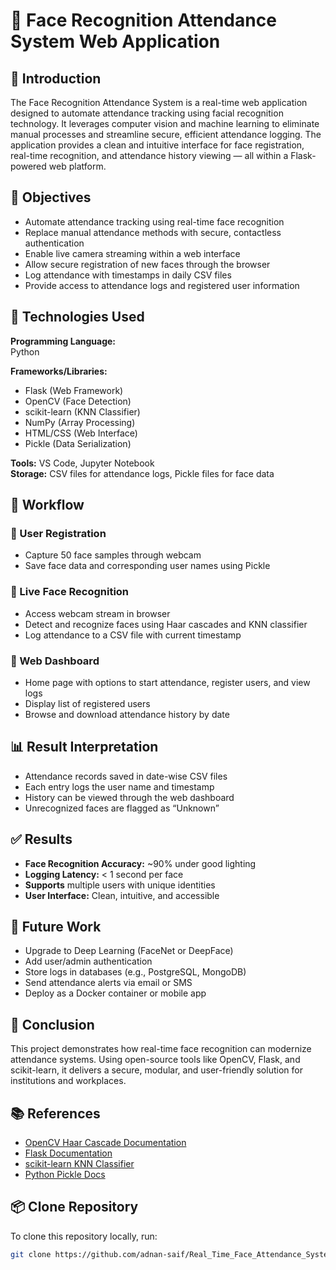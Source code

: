 # 🎯 Face Recognition Attendance System Web Application

## 📘 Introduction  
The Face Recognition Attendance System is a real-time web application designed to automate attendance tracking using facial recognition technology. It leverages computer vision and machine learning to eliminate manual processes and streamline secure, efficient attendance logging. The application provides a clean and intuitive interface for face registration, real-time recognition, and attendance history viewing — all within a Flask-powered web platform.

## 🎯 Objectives  
- Automate attendance tracking using real-time face recognition  
- Replace manual attendance methods with secure, contactless authentication  
- Enable live camera streaming within a web interface  
- Allow secure registration of new faces through the browser  
- Log attendance with timestamps in daily CSV files  
- Provide access to attendance logs and registered user information  

## 🧰 Technologies Used  
**Programming Language:**  
Python  

**Frameworks/Libraries:**  
- Flask (Web Framework)  
- OpenCV (Face Detection)  
- scikit-learn (KNN Classifier)  
- NumPy (Array Processing)  
- HTML/CSS (Web Interface)  
- Pickle (Data Serialization)  

**Tools:** VS Code, Jupyter Notebook  
**Storage:** CSV files for attendance logs, Pickle files for face data  

## 🔁 Workflow  

### 🔹 User Registration  
- Capture 50 face samples through webcam  
- Save face data and corresponding user names using Pickle  

### 🔹 Live Face Recognition  
- Access webcam stream in browser  
- Detect and recognize faces using Haar cascades and KNN classifier  
- Log attendance to a CSV file with current timestamp  

### 🔹 Web Dashboard  
- Home page with options to start attendance, register users, and view logs  
- Display list of registered users  
- Browse and download attendance history by date  

## 📊 Result Interpretation  
- Attendance records saved in date-wise CSV files  
- Each entry logs the user name and timestamp  
- History can be viewed through the web dashboard  
- Unrecognized faces are flagged as “Unknown”  

## ✅ Results  
- **Face Recognition Accuracy:** ~90% under good lighting  
- **Logging Latency:** < 1 second per face  
- **Supports** multiple users with unique identities  
- **User Interface:** Clean, intuitive, and accessible  

## 🔮 Future Work  
- Upgrade to Deep Learning (FaceNet or DeepFace)  
- Add user/admin authentication  
- Store logs in databases (e.g., PostgreSQL, MongoDB)  
- Send attendance alerts via email or SMS  
- Deploy as a Docker container or mobile app  

## 🧾 Conclusion  
This project demonstrates how real-time face recognition can modernize attendance systems. Using open-source tools like OpenCV, Flask, and scikit-learn, it delivers a secure, modular, and user-friendly solution for institutions and workplaces.

## 📚 References  
- [OpenCV Haar Cascade Documentation](https://docs.opencv.org/)  
- [Flask Documentation](https://flask.palletsprojects.com/)  
- [scikit-learn KNN Classifier](https://scikit-learn.org/)  
- [Python Pickle Docs](https://docs.python.org/3/library/pickle.html)  

## 📦 Clone Repository  
To clone this repository locally, run:

```bash
git clone https://github.com/adnan-saif/Real_Time_Face_Attendance_System.git
